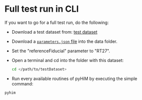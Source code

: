 # Full test run in CLI

If you want to go for a full test run, do the following:

- Download a test dataset from: [test dataset](https://zenodo.org/record/6351755)

- Download a [`parameters.json` file](https://minhaskamal.github.io/DownGit/#/home?url=https://github.com/marcnol/pyHiM/blob/development/src/toolbox/parameter_file/parameters.json) into the data folder.

- Set the "referenceFiducial" parameter to "RT27".

- Open a terminal and cd into the folder with this dataset:

  ```sh
  cd </path/to/testDataset>
  ```

- Run every available routines of pyHiM by executing the simple command:

```bash
pyhim
```
